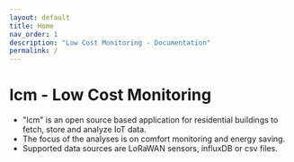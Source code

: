 ```yaml
---
layout: default
title: Home
nav_order: 1
description: "Low Cost Monitoring - Documentation"
permalink: /
---
```

# lcm - Low Cost Monitoring
- "lcm" is an open source based application for residential buildings to fetch, store and analyze IoT data.
- The focus of the analyses is on comfort monitoring and energy saving.
- Supported data sources are LoRaWAN sensors, influxDB or csv files.
